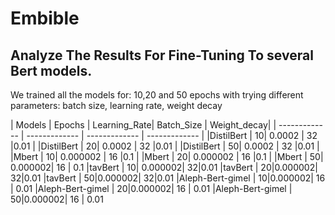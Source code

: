 # Embible

## Analyze The Results For Fine-Tuning To several Bert models.

We trained all the models for: 10,20 and 50 epochs with trying different parameters: batch size, learning rate, weight decay

<!-- TABLE_GENERATE_START -->

| Models  | Epochs | Learning_Rate| Batch_Size | Weight_decay|
| ------------- | ------------- | ------------- | ------------- |
|DistilBert  | 10| 0.0002       | 32           |0.01         |
|DistilBert  | 20| 0.0002       | 32           |0.01         |
|DistilBert  | 50| 0.0002       | 32           |0.01         |
|Mbert       | 10| 0.000002     | 16           |0.1          |
|Mbert       | 20| 0.000002     | 16           |0.1          |
|Mbert       | 50| 0.000002| 16 | 0.1
|tavBert     | 10| 0.000002| 32|0.01
|tavBert     | 20|0.000002| 32|0.01
|tavBert     | 50|0.000002| 32|0.01
|Aleph-Bert-gimel | 10|0.000002| 16 | 0.01
|Aleph-Bert-gimel | 20|0.000002| 16 | 0.01
|Aleph-Bert-gimel | 50|0.000002| 16 | 0.01

<!-- TABLE_GENERATE_END -->


